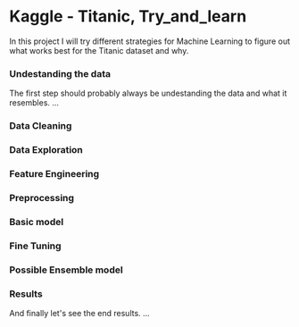 # Kaggle - Titanic, Try_and_learn

In this project I will try different strategies for Machine Learning to figure out what works best for the Titanic dataset and why.

### Undestanding the data

The first step should probably always be undestanding the data and what it resembles. 
...

### Data Cleaning

### Data Exploration

### Feature Engineering

### Preprocessing

### Basic model

### Fine Tuning

### Possible Ensemble model

### Results

And finally let's see the end results.
...